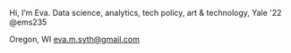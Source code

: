 Hi, I’m Eva. 
Data science, analytics, tech policy, art & technology, Yale '22
@ems235

Oregon, WI
eva.m.syth@gmail.com


<!---
ems235/ems235 is a ✨ special ✨ repository because its `README.md` (this file) appears on your GitHub profile.
You can click the Preview link to take a look at your changes.
--->

